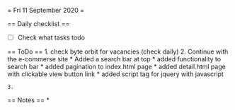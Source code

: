 = Fri 11 September 2020 =

== Daily checklist ==

* [ ] Check what tasks todo

== ToDo ==
    1. check byte orbit for vacancies (check daily)
	2. Continue with the e-commerse site
		* Added a search bar at top
		* added functionality to search bar
		* added pagination to index.html page
		* added detail.html page with clickable view button link
		* added script tag for jquery with javascript

	3. 

== Notes ==
    *

